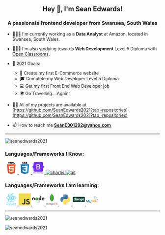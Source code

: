 ### <h2 align="center"> Hey 👋, I'm Sean Edwards!</h2>
<h3 align="center">A passionate frontend developer from Swansea, South Wales</h3>


- 👩🏻‍🏫  I'm currently working as a **Data Analyst** at Amazon, located in Swansea, South Wales.
- 👩🏻‍🎓  I'm also stydying towards **Web Development** Level 5 Diploma with  [Open Classrooms](https://openclassrooms.com/en// "Open Classrooms Homepage").
- 🥅 2021 Goals:
    - 🛒 Create my first E-Commerce website
    - 🎓 Complete my Web Developer Level 5 Diploma
    - 💻 Get my first Front End Web Developer job
    - 🌍 Go Travelling....Again!
- 👨‍💻 All of my projects are available at [https://github.com/SeanEdwards2021?tab=repositories](https://github.com/SeanEdwards2021?tab=repositories)

- 📫 How to reach me **SeanE301292@yahoo.com**

<hr>

<p align="left"> <img src="https://komarev.com/ghpvc/?username=seanedwards2021&label=Profile%20views&color=0e75b6&style=flat" alt="seanedwards2021" /> </p>


<h3 align="left">Languages/Frameworks I Know:</h3
<p align="left">
    <a href="https://www.w3.org/html/" target="_blank"> <img src="https://raw.githubusercontent.com/devicons/devicon/master/icons/html5/html5-original-wordmark.svg" alt="html5" width="40" height="40"/> </a>
    <a href="https://www.w3schools.com/css/" target="_blank"> <img src="https://raw.githubusercontent.com/devicons/devicon/master/icons/css3/css3-original-wordmark.svg" alt="css3" width="40" height="40"/> </a>
  <a href="https://getbootstrap.com" target="_blank"> <img src="https://raw.githubusercontent.com/devicons/devicon/master/icons/bootstrap/bootstrap-plain-wordmark.svg"     alt="bootstrap" width="40" height="40"/>
  </a> <a href="https://www.chartjs.org" target="_blank"> <img src="https://www.chartjs.org/media/logo-title.svg" alt="chartjs" width="40" height="40"/> </a>
  <a href="https://git-scm.com/" target="_blank"> <img src="https://www.vectorlogo.zone/logos/git-scm/git-scm-icon.svg" alt="git" width="40" height="40"/> </a>
</p>
 
<h3 align="left">Languages/Frameworks I am learning:</h3>
<p align="left"> 
    <a href="https://reactjs.org/" target="_blank"> <img src="https://raw.githubusercontent.com/devicons/devicon/master/icons/react/react-original-wordmark.svg" alt="react" width="40" height="40"/> </a> 
  <a href="https://developer.mozilla.org/en-US/docs/Web/JavaScript" target="_blank"> <img src="https://raw.githubusercontent.com/devicons/devicon/master/icons/javascript/javascript-original.svg" alt="javascript" width="40" height="40"/> </a>
    <a href="https://nodejs.org" target="_blank"> <img src="https://raw.githubusercontent.com/devicons/devicon/master/icons/nodejs/nodejs-original-wordmark.svg" alt="nodejs" width="40" height="40"/> </a> 
    <a href="https://www.mongodb.com/" target="_blank"> <img src="https://raw.githubusercontent.com/devicons/devicon/master/icons/mongodb/mongodb-original-wordmark.svg" alt="mongodb" width="40" height="40"/> </a> 
    <a href="https://www.python.org" target="_blank"> <img src="https://raw.githubusercontent.com/devicons/devicon/master/icons/python/python-original.svg" alt="python" width="40" height="40"/> </a> 
   <a href="https://www.djangoproject.com/" target="_blank"> <img src="https://raw.githubusercontent.com/devicons/devicon/master/icons/django/django-original.svg" alt="django" width="40" height="40"/> </a>   
  <a href="https://www.mysql.com/" target="_blank"> <img src="https://raw.githubusercontent.com/devicons/devicon/master/icons/mysql/mysql-original-wordmark.svg" alt="mysql" width="40" height="40"/> </a> 
</p>
<hr>

<p>&nbsp;<img align="left" src="https://github-readme-stats.vercel.app/api?username=seanedwards2021&show_icons=true&locale=en" alt="seanedwards2021" /></p>
<p><img align="left" src="https://github-readme-stats.vercel.app/api/top-langs?username=seanedwards2021&show_icons=true&locale=en&layout=compact" alt="seanedwards2021" /></p>


